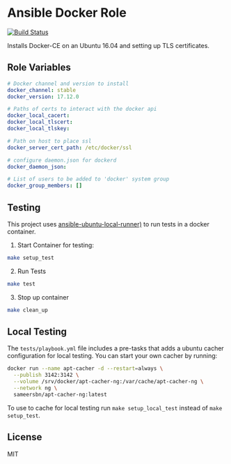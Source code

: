 # Ansible Docker Role

[![Build Status](https://travis-ci.org/thomasjpfan/ansible-docker-role.svg?branch=master)](https://travis-ci.org/thomasjpfan/ansible-docker-role)

Installs Docker-CE on an Ubuntu 16.04 and setting up TLS certificates.

## Role Variables

```yaml
# Docker channel and version to install
docker_channel: stable
docker_version: 17.12.0

# Paths of certs to interact with the docker api
docker_local_cacert:
docker_local_tlscert:
docker_local_tlskey:

# Path on host to place ssl
docker_server_cert_path: /etc/docker/ssl

# configure daemon.json for dockerd
docker_daemon_json:

# List of users to be added to 'docker' system group
docker_group_members: []
```

## Testing

This project uses [ansible-ubuntu-local-runner)](https://github.com/thomasjpfan/ansible-ubuntu-local-runner) to run tests in a docker container.

1. Start Container for testing:

```bash
make setup_test
```

2. Run Tests

```bash
make test
```

3. Stop up container

```bash
make clean_up
```

## Local Testing

The `tests/playbook.yml` file includes a pre-tasks that adds a ubuntu cacher configuration for local testing. You can start your own cacher by running:

```bash
docker run --name apt-cacher -d --restart=always \
  --publish 3142:3142 \
  --volume /srv/docker/apt-cacher-ng:/var/cache/apt-cacher-ng \
  --network ng \
  sameersbn/apt-cacher-ng:latest
```

To use to cache for local testing run `make setup_local_test` instead of `make setup_test`.

## License

MIT